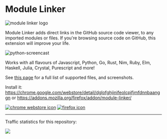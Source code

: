 # Module Linker

![module linker logo](https://cdn.rawgit.com/fiatjaf/module-linker/adbd7168/icon128.png)

Module Linker adds direct links in the GitHub source code viewer, to any imported modules or files. If you're browsing source code on GitHub, this extension will improve your life.

![python-screencast](https://raw.githubusercontent.com/fiatjaf/module-linker/gh-pages/screenshot/python-screencast.gif)

Works with all flavours of Javascript, Python, Go, Rust, Nim, Ruby, Elm, Haskell, Julia, Crystal, Purescript and more!

See [this page](http://fiatjaf.alhur.es/module-linker/) for a full list of supported files, and screenshots.

Install it: https://chrome.google.com/webstore/detail/dglofghjinifeolcpjfjmfdnnbaanggn or https://addons.mozilla.org/firefox/addon/module-linker/

[![chrome webstore icon](https://cdn.rawgit.com/fiatjaf/module-linker/gh-pages/chrome-button.png)](https://chrome.google.com/webstore/detail/dglofghjinifeolcpjfjmfdnnbaanggn)
[![firefox icon](http://fiatjaf.alhur.es/module-linker/firefox-button.png)](https://addons.mozilla.org/firefox/addon/module-linker/)

---

Traffic statistics for this repository:

[![](https://ght.trackingco.de/fiatjaf/module-linker)](https://ght.trackingco.de/)
